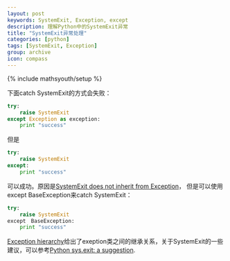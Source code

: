```yaml
---
layout: post
keywords: SystemExit, Exception, except
description: 理解Python中的SystemExit异常
title: "SystemExit异常处理"
categories: [python]
tags: [SystemExit, Exception]
group: archive
icon: compass
---
```

{% include mathsyouth/setup %}

下面catch SystemExit的方式会失败：

```python
try:
    raise SystemExit
except Exception as exception:
    print "success"
```

但是

```python
try:
    raise SystemExit
except:
    print "success"
```

可以成功。原因是[SystemExit does not inherit from Exception][SystemExit]， 但是可以使用except BaseException来catch SystemExit：

```python
try:
    raise SystemExit
except　BaseException:
    print "success"
```

[Exception hierarchy]给出了exeption类之间的继承关系，关于SystemExit的一些建议，可以参考[Python sys.exit: a suggestion].

[SystemExit]: https://docs.python.org/3/library/exceptions.html#SystemExit
[Exception hierarchy]: https://docs.python.org/3/library/exceptions.html#exception-hierarchy
[Python sys.exit: a suggestion]: http://blog.frank-mich.com/python-sys-exit-a-suggestion/
